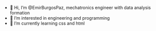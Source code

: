 - 👋 Hi, I’m @EmirBurgosPaz, mechatronics engineer with data analysis formation
- 👀 I’m interested in engineering and programming
- 🌱 I’m currently learning css and html

<!---
EmirBurgosPaz/EmirBurgosPaz is a ✨ special ✨ repository because its `README.md` (this file) appears on your GitHub profile.
You can click the Preview link to take a look at your changes.
--->
